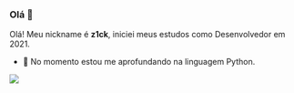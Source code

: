 ### Olá 👋

Olá! Meu nickname é **z1ck**, iniciei meus estudos como Desenvolvedor em 2021.

- 🔭 No momento estou me aprofundando na linguagem Python.

![](https://pa1.narvii.com/6760/b2580b5e5aa1999dfc70c91de0e49271422a8d1b_hq.gif)
